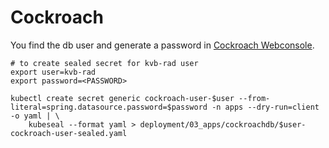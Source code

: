 # Cockroach 

You find the db user and generate a password in [Cockroach Webconsole](https://cockroachlabs.cloud/cluster/). 

```shell
# to create sealed secret for kvb-rad user 
export user=kvb-rad
export password=<PASSWORD>

kubectl create secret generic cockroach-user-$user --from-literal=spring.datasource.password=$password -n apps --dry-run=client -o yaml | \
    kubeseal --format yaml > deployment/03_apps/cockroachdb/$user-cockroach-user-sealed.yaml

```
